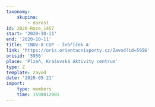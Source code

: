 ```yaml
---
taxonomy:
    skupina:
        - dorost
id: 2020-Race_1457
start: '2020-10-11'
end: '2020-10-11'
title: 'INOV-8 CUP - žebříček A'
link: 'https://oris.orientacnisporty.cz/Zavod?id=5956'
orisid: '5956'
place: 'Plzeň, Krašovská Aktivity centrum'
type: Z
template: zavod
date: '2020-05-21'
import:
    type: members
    time: 1590012001
---
```

